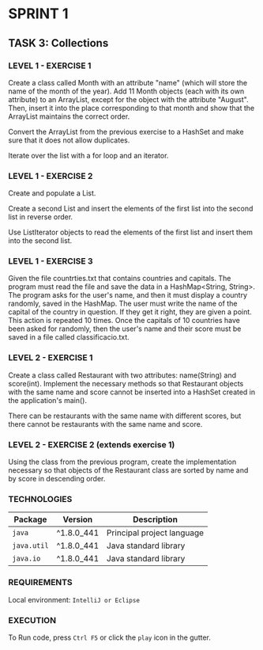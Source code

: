 # SPRINT 1
## TASK 3: Collections

### LEVEL 1 - EXERCISE 1
Create a class called Month with an attribute "name" 
(which will store the name of the month of the year). 
Add 11 Month objects (each with its own attribute) to an ArrayList, 
except for the object with the attribute "August". 
Then, insert it into the place corresponding to that 
month and show that the ArrayList maintains the correct order.

Convert the ArrayList from the previous exercise to a 
HashSet and make sure that it does not allow duplicates.

Iterate over the list with a for loop and an iterator.

### LEVEL 1 - EXERCISE 2
Create and populate a List<Integer>.

Create a second List<Integer> and insert the elements of the 
first list into the second list in reverse order.

Use ListIterator objects to read the elements of the first 
list and insert them into the second list.

### LEVEL 1 - EXERCISE 3
Given the file countrties.txt that contains countries and capitals. 
The program must read the file and save the data in a 
HashMap<String, String>. The program asks for the user's name, 
and then it must display a country randomly, saved in the HashMap. 
The user must write the name of the capital of the country in question. 
If they get it right, they are given a point. This action is repeated 10 
times. Once the capitals of 10 countries have been asked for randomly, 
then the user's name and their score must be saved in a file called 
classificacio.txt.

### LEVEL 2 - EXERCISE 1
Create a class called Restaurant with two attributes: name(String) 
and score(int). Implement the necessary methods so that 
Restaurant objects with the same name and score cannot be inserted 
into a HashSet created in the application's main().

There can be restaurants with the same name with different scores, 
but there cannot be restaurants with the same name and score.

### LEVEL 2 - EXERCISE 2 (extends exercise 1)
Using the class from the previous program, create the 
implementation necessary so that objects of the Restaurant class 
are sorted by name and by score in descending order.

### TECHNOLOGIES
| Package     | Version    | Description                |
|-------------|------------|----------------------------|
| `java`      | ^1.8.0_441 | Principal project language |
| `java.util` | ^1.8.0_441 | Java standard library   |
| `java.io`   | ^1.8.0_441 | Java standard library   |

### REQUIREMENTS
Local environment: `IntelliJ or Eclipse`

### EXECUTION
To Run code, press `Ctrl F5` or click the `play` icon in the gutter.